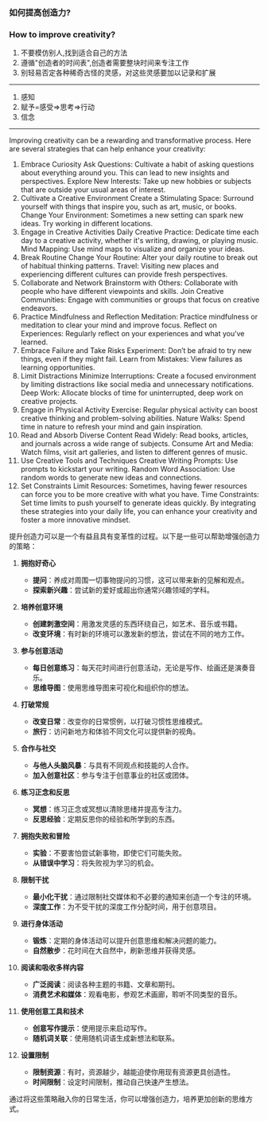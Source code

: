 ### 如何提高创造力?
### How to improve creativity?

1. 不要模仿别人,找到适合自己的方法
2. 遵循"创造者的时间表",创造者需要整块时间来专注工作
3. 别轻易否定各种稀奇古怪的灵感，对这些灵感要加以记录和扩展

-----

1. 感知
2. 赋予=感受=>思考=>行动
3. 信念

-----


Improving creativity can be a rewarding and transformative process. Here are several strategies that can help enhance your creativity:

1. Embrace Curiosity
   Ask Questions: Cultivate a habit of asking questions about everything around you. This can lead to new insights and perspectives.
   Explore New Interests: Take up new hobbies or subjects that are outside your usual areas of interest.
2. Cultivate a Creative Environment
   Create a Stimulating Space: Surround yourself with things that inspire you, such as art, music, or books.
   Change Your Environment: Sometimes a new setting can spark new ideas. Try working in different locations.
3. Engage in Creative Activities
   Daily Creative Practice: Dedicate time each day to a creative activity, whether it's writing, drawing, or playing music.
   Mind Mapping: Use mind maps to visualize and organize your ideas.
4. Break Routine
   Change Your Routine: Alter your daily routine to break out of habitual thinking patterns.
   Travel: Visiting new places and experiencing different cultures can provide fresh perspectives.
5. Collaborate and Network
   Brainstorm with Others: Collaborate with people who have different viewpoints and skills.
   Join Creative Communities: Engage with communities or groups that focus on creative endeavors.
6. Practice Mindfulness and Reflection
   Meditation: Practice mindfulness or meditation to clear your mind and improve focus.
   Reflect on Experiences: Regularly reflect on your experiences and what you’ve learned.
7. Embrace Failure and Take Risks
   Experiment: Don’t be afraid to try new things, even if they might fail.
   Learn from Mistakes: View failures as learning opportunities.
8. Limit Distractions
   Minimize Interruptions: Create a focused environment by limiting distractions like social media and unnecessary notifications.
   Deep Work: Allocate blocks of time for uninterrupted, deep work on creative projects.
9. Engage in Physical Activity
   Exercise: Regular physical activity can boost creative thinking and problem-solving abilities.
   Nature Walks: Spend time in nature to refresh your mind and gain inspiration.
10. Read and Absorb Diverse Content
    Read Widely: Read books, articles, and journals across a wide range of subjects.
    Consume Art and Media: Watch films, visit art galleries, and listen to different genres of music.
11. Use Creative Tools and Techniques
    Creative Writing Prompts: Use prompts to kickstart your writing.
    Random Word Association: Use random words to generate new ideas and connections.
12. Set Constraints
    Limit Resources: Sometimes, having fewer resources can force you to be more creative with what you have.
    Time Constraints: Set time limits to push yourself to generate ideas quickly.
    By integrating these strategies into your daily life, you can enhance your creativity and foster a more innovative mindset.


提升创造力可以是一个有益且具有变革性的过程。以下是一些可以帮助增强创造力的策略：

1. **拥抱好奇心**
    - **提问**：养成对周围一切事物提问的习惯，这可以带来新的见解和观点。
    - **探索新兴趣**：尝试新的爱好或超出你通常兴趣领域的学科。

2. **培养创意环境**
    - **创建刺激空间**：用激发灵感的东西环绕自己，如艺术、音乐或书籍。
    - **改变环境**：有时新的环境可以激发新的想法，尝试在不同的地方工作。

3. **参与创意活动**
    - **每日创意练习**：每天花时间进行创意活动，无论是写作、绘画还是演奏音乐。
    - **思维导图**：使用思维导图来可视化和组织你的想法。

4. **打破常规**
    - **改变日常**：改变你的日常惯例，以打破习惯性思维模式。
    - **旅行**：访问新地方和体验不同文化可以提供新的视角。

5. **合作与社交**
    - **与他人头脑风暴**：与具有不同观点和技能的人合作。
    - **加入创意社区**：参与专注于创意事业的社区或团体。

6. **练习正念和反思**
    - **冥想**：练习正念或冥想以清除思绪并提高专注力。
    - **反思经验**：定期反思你的经验和所学到的东西。

7. **拥抱失败和冒险**
    - **实验**：不要害怕尝试新事物，即使它们可能失败。
    - **从错误中学习**：将失败视为学习的机会。

8. **限制干扰**
    - **最小化干扰**：通过限制社交媒体和不必要的通知来创造一个专注的环境。
    - **深度工作**：为不受干扰的深度工作分配时间，用于创意项目。

9. **进行身体活动**
    - **锻炼**：定期的身体活动可以提升创意思维和解决问题的能力。
    - **自然散步**：花时间在大自然中，刷新思维并获得灵感。

10. **阅读和吸收多样内容**
    - **广泛阅读**：阅读各种主题的书籍、文章和期刊。
    - **消费艺术和媒体**：观看电影，参观艺术画廊，聆听不同类型的音乐。

11. **使用创意工具和技术**
    - **创意写作提示**：使用提示来启动写作。
    - **随机词关联**：使用随机词语生成新想法和联系。

12. **设置限制**
    - **限制资源**：有时，资源越少，越能迫使你用现有资源更具创造性。
    - **时间限制**：设定时间限制，推动自己快速产生想法。

通过将这些策略融入你的日常生活，你可以增强创造力，培养更加创新的思维方式。
